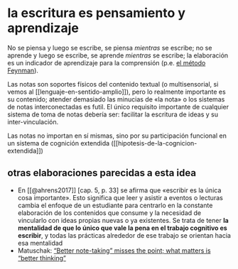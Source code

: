 # la escritura es pensamiento y aprendizaje
No se piensa y luego se escribe, se piensa *mientras* se escribe; no se aprende y luego se escribe, se aprende *mientras* se escribe; la elaboración es un indicador de aprendizaje para la comprensión (p.e. [el método Feynman](https://evernote.com/blog/es/como-puede-la-tecnica-feynman-ayudar-a-mejorar-tu-trabajo-profundo/)).

Las notas son soportes físicos del contenido textual (o multisensorial, si vemos al [[lenguaje-en-sentido-amplio]]), pero lo realmente importante es su contenido; atender demasiado las minucias de «la nota» o los sistemas de notas interconectadas es futil. El único requisito importante de cualquier sistema de toma de notas debería ser: facilitar la escritura de ideas y su inter-vinculación.

Las notas no importan en sí mismas, sino por su participación funcional en un sistema de cognición extendida ([[hipotesis-de-la-cognicion-extendida]])

## otras elaboraciones parecidas a esta idea

- En [[@ahrens2017]] [cap. 5, p. 33] se afirma que «escribir es la única cosa importante». Esto significa que leer y asistir a eventos o lecturas cambia el enfoque de un estudiante para centrarlo en la constante elaboración de los contenidos que consume y la necesidad de vincularlo con ideas propias nuevas o ya existentes. Se trata de tener **la mentalidad de que lo único que vale la pena en el trabajo cognitivo es escribir**, y todas las prácticas alrededor de ese trabajo se orientan hacia esa mentalidad
- Matuschak: [“Better note-taking” misses the point; what matters is “better thinking”](https://notes.andymatuschak.org/“Better_note-taking”_misses_the_point%3B_what_matters_is_“better_thinking”)